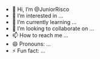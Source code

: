 - 👋 Hi, I’m @JuniorRisco
- 👀 I’m interested in ...
- 🌱 I’m currently learning ...
- 💞️ I’m looking to collaborate on ...
- 📫 How to reach me ...
- 😄 Pronouns: ...
- ⚡ Fun fact: ...

<!---
JuniorRisco/JuniorRisco is a ✨ special ✨ repository because its `README.md` (this file) appears on your GitHub profile.
You can click the Preview link to take a look at your changes.
--->
